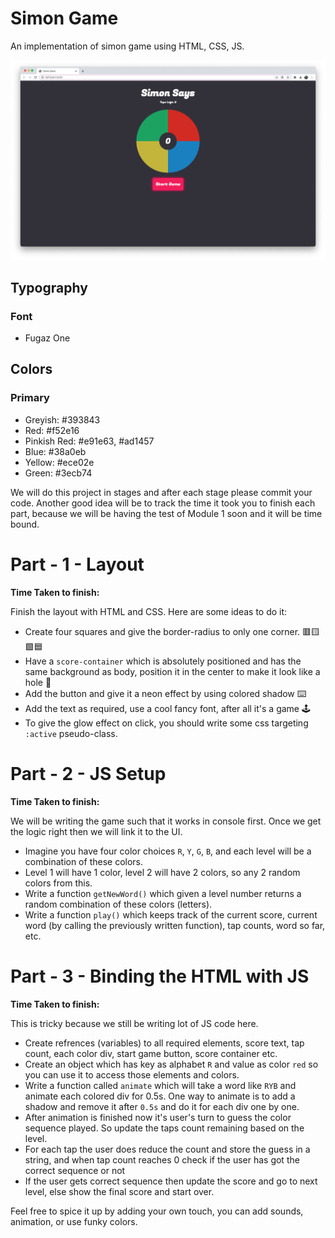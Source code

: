 # Simon Game
An implementation of simon game using HTML, CSS, JS.

![](./simon_game.png)

## Typography

### Font
- Fugaz One

## Colors

### Primary
- Greyish: #393843
- Red: #f52e16
- Pinkish Red: #e91e63, #ad1457
- Blue: #38a0eb
- Yellow: #ece02e
- Green: #3ecb74


We will do this project in stages and after each stage please commit your code. Another good idea will be to track the time it took you to finish each part, because we will be having the test of Module 1 soon and it will be time bound.

# Part - 1 - Layout

**Time Taken to finish:**

Finish the layout with HTML and CSS. Here are some ideas to do it:
- Create four squares and give the border-radius to only one corner. 🟥🟨🟩🟦
- Have a `score-container` which is absolutely positioned and has the same background as body, position it in the center to make it look like a hole 🍩
- Add the button and give it a neon effect by using colored shadow ⌨️
- Add the text as required, use a cool fancy font, after all it's a game 🕹
- To give the glow effect on click, you should write some css targeting `:active` pseudo-class.



# Part - 2 - JS Setup

**Time Taken to finish:**

We will be writing the game such that it works in console first. Once we get the logic right then we will link it to the UI.
- Imagine you have four color choices `R`, `Y`, `G`, `B`, and each level will be a combination of these colors.
- Level 1 will have 1 color, level 2 will have 2 colors, so any 2 random colors from this.
- Write a function `getNewWord()` which given a level number returns a random combination of these colors (letters).
- Write a function `play()` which keeps track of the current score, current word (by calling the previously written function), tap counts, word so far, etc.

# Part - 3 - Binding the HTML with JS

**Time Taken to finish:**

This is tricky because we still be writing lot of JS code here.
- Create refrences (variables) to all required elements, score text, tap count, each color div, start game button, score container etc.
- Create an object which has key as alphabet `R` and value as color `red` so you can use it to access those elements and colors.
- Write a function called `animate` which will take a word like `RYB` and animate each colored div for 0.5s. One way to animate is to add a shadow and remove it after `0.5s` and do it for each div one by one.
- After animation is finished now it's user's turn to guess the color sequence played. So update the taps count remaining based on the level.
- For each tap the user does reduce the count and store the guess in a string, and when tap count reaches 0 check if the user has got the correct sequence or not
- If the user gets correct sequence then update the score and go to next level, else show the final score and start over.



Feel free to spice it up by adding your own touch, you can add sounds, animation, or use funky colors.
